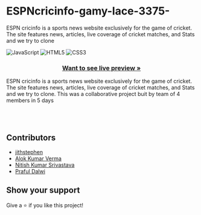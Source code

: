 # ESPNcricinfo-gamy-lace-3375-
ESPN cricinfo is a sports news website exclusively for the game of cricket. The site features news, articles,
live coverage of cricket matches, and Stats    and we try to clone   

<p align="center">
   
   ![JavaScript](https://img.shields.io/badge/javascript-%23323330.svg?style=for-the-badge&logo=javascript&logoColor=%23F7DF1E) ![HTML5](https://img.shields.io/badge/html5-%23E34F26.svg?style=for-the-badge&logo=html5&logoColor=white) ![CSS3](https://img.shields.io/badge/css3-%231572B6.svg?style=for-the-badge&logo=css3&logoColor=white)
    

</p>

<h3 align="center"><a href="https://deluxe-buttercream-9cdfdb.netlify.app/"><strong>Want to see live preview »</strong></a></h3>

 
  

ESPN cricinfo is a sports news website exclusively for the game of cricket. The site features news, articles, live coverage of cricket matches, and Stats and we try to clone. This was a collaborative project buit by team of 4 members in 5 days
  

<br />






<br/>

## Contributors

- [jithstephen](https://github.com/jithstephen13)
- [ Alok Kumar Verma](https://github.com/ALOK6103)
- [Nitish Kumar Srivastava](https://github.com/niths2703)
- [Praful Dalwi](https://github.com/prafuldalwi)
 


## Show your support

Give a ⭐ if you like this project!

